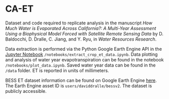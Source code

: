 # CA-ET

Dataset and code required to replicate analysis in the manuscript *How Much Water is Evaporated Across California?: A Multi-Year Assessment Using a Biophysical Model Forced with Satellite Remote Sensing Data* by D. Baldocchi, D. Dralle, C. Jiang, and Y. Ryu, in *Water Resources Research*. 

Data extraction is performed via the Python Google Earth Engine API in the [Jupyter Notebook](http://jupyter.org/) `/notebooks/extract_crop_et_data.ipynb`. Data plotting and analysis of water year evapotranspiration can be found in the notebook `/notebooks/plot_data.ipynb`. Saved water year data can be found in the `/data` folder. ET is reported in units of millimeters. 

BESS ET dataset information can be found on Google Earth Engine [here](https://code.earthengine.google.com/?asset=users/daviddralle/bessv2). The Earth Engine asset ID is `users/daviddralle/bessv2`. The dataset is publicly accessible. 
